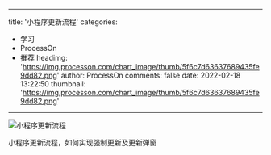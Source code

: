 
---
title: '小程序更新流程'
categories: 
 - 学习
 - ProcessOn
 - 推荐
headimg: 'https://img.processon.com/chart_image/thumb/5f6c7d63637689435fe9dd82.png'
author: ProcessOn
comments: false
date: 2022-02-18 13:22:50
thumbnail: 'https://img.processon.com/chart_image/thumb/5f6c7d63637689435fe9dd82.png'
---

<div>   
<img class="thumb" alt="小程序更新流程" src="https://img.processon.com/chart_image/thumb/5f6c7d63637689435fe9dd82.png" referrerpolicy="no-referrer">
<p>小程序更新流程，如何实现强制更新及更新弹窗</p>  
</div>
            